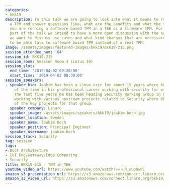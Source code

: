 ```yaml
---
categories:
- bkk19
description: In this talk we are going to look into what it means to run a TEE in
  a TPM and answer questions like, what are the benefits and what the trade-offs when
  you are running a software based TPM in a TEE as a firmware TPM. For the second
  part of the talk we intend to have a more open discussion with the audience, where
  we want to discuss use cases and what kind changes that are necessary in boot components
  to be able talk to software based TPM instead of a real TPM.
image: /assets/images/featured-images/bkk19/BKK19-215.png
session_attendee_num: '64'
session_id: BKK19-215
session_room: Session Room 3 (Lotus 10)
session_slot:
  end_time: '2019-04-02 09:20:00'
  start_time: '2019-04-02 08:30:00'
session_speakers:
- speaker_bio: Joakim has been a Linux user for about 15 years where he spent most
    of the time in his professional career working with security for embedded devices.
    The last five years he has been heading Security Working Group in Linaro who are
    working with various upstream projects related to Security where OP-TEE is one
    of the key projects for that group.
  speaker_company: Linaro
  speaker_image: /assets/images/speakers/bkk19/joakim-bech.jpg
  speaker_location: Sweden
  speaker_name: Joakim Bech
  speaker_position: Principal Engineer
  speaker_username: joakim.bech
session_track: Security
tag: session
tags:
- Boot Architecture
- IoT Fog/Gateway/Edge Computing
- Security
title: BKK19-215 - TPM in TEE
youtube_video_url: https://www.youtube.com/watch?v=-uR_oUp0wPE
amazon_s3_presentation_url: https://s3.amazonaws.com/connect.linaro.org/bkk19/presentations/bkk19-215.pdf
amazon_s3_video_url: https://s3.amazonaws.com/connect.linaro.org/bkk19/videos/bkk19-215.mp4
---
```


